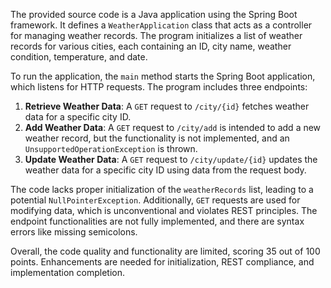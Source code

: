 The provided source code is a Java application using the Spring Boot framework. It defines a `WeatherApplication` class that acts as a controller for managing weather records. The program initializes a list of weather records for various cities, each containing an ID, city name, weather condition, temperature, and date.

To run the application, the `main` method starts the Spring Boot application, which listens for HTTP requests. The program includes three endpoints:

1. **Retrieve Weather Data**: A `GET` request to `/city/{id}` fetches weather data for a specific city ID.
2. **Add Weather Data**: A `GET` request to `/city/add` is intended to add a new weather record, but the functionality is not implemented, and an `UnsupportedOperationException` is thrown.
3. **Update Weather Data**: A `GET` request to `/city/update/{id}` updates the weather data for a specific city ID using data from the request body.

The code lacks proper initialization of the `weatherRecords` list, leading to a potential `NullPointerException`. Additionally, `GET` requests are used for modifying data, which is unconventional and violates REST principles. The endpoint functionalities are not fully implemented, and there are syntax errors like missing semicolons.

Overall, the code quality and functionality are limited, scoring 35 out of 100 points. Enhancements are needed for initialization, REST compliance, and implementation completion.
